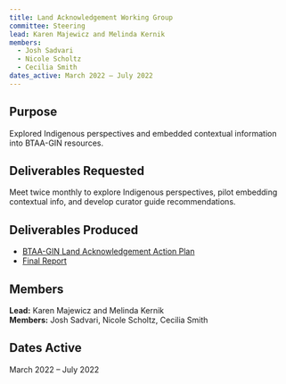 ```yaml
---
title: Land Acknowledgement Working Group
committee: Steering
lead: Karen Majewicz and Melinda Kernik
members:
  - Josh Sadvari
  - Nicole Scholtz
  - Cecilia Smith
dates_active: March 2022 – July 2022
---
```


## Purpose

Explored Indigenous perspectives and embedded contextual information into BTAA-GIN resources.

## Deliverables Requested

Meet twice monthly to explore Indigenous perspectives, pilot embedding contextual info, and develop curator guide recommendations.

## Deliverables Produced

- [BTAA-GIN Land Acknowledgement Action Plan](/library/actionplan)
- [Final Report](/library/land-acknowledgement-working-group-report/)

## Members

**Lead:** Karen Majewicz and Melinda Kernik  
**Members:** Josh Sadvari, Nicole Scholtz, Cecilia Smith

## Dates Active

March 2022 – July 2022
